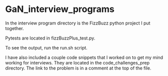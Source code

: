 # GaN_interview_programs

In the interview program directory is the FizzBuzz python project I put together.

Pytests are located in fizzBuzzPlus_test.py.

To see the output, run the run.sh script.

I have also included a couple code snippets that I worked on to get my mind working for interviews. They are located in the code_challenges_prep directory. The link to the problem is in a comment at the top of the file.
